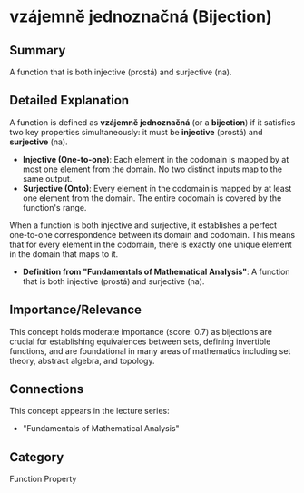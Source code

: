 # vzájemně jednoznačná (Bijection)

## Summary
A function that is both injective (prostá) and surjective (na).

## Detailed Explanation
A function is defined as **vzájemně jednoznačná** (or a **bijection**) if it satisfies two key properties simultaneously: it must be **injective** (prostá) and **surjective** (na).
*   **Injective (One-to-one)**: Each element in the codomain is mapped by at most one element from the domain. No two distinct inputs map to the same output.
*   **Surjective (Onto)**: Every element in the codomain is mapped by at least one element from the domain. The entire codomain is covered by the function's range.

When a function is both injective and surjective, it establishes a perfect one-to-one correspondence between its domain and codomain. This means that for every element in the codomain, there is exactly one unique element in the domain that maps to it.

*   **Definition from "Fundamentals of Mathematical Analysis"**: A function that is both injective (prostá) and surjective (na).

## Importance/Relevance
This concept holds moderate importance (score: 0.7) as bijections are crucial for establishing equivalences between sets, defining invertible functions, and are foundational in many areas of mathematics including set theory, abstract algebra, and topology.

## Connections
This concept appears in the lecture series:
*   "Fundamentals of Mathematical Analysis"

## Category
Function Property